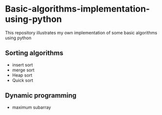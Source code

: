 # Basic-algorithms-implementation-using-python
This repository illustrates my own implementation of some basic algorithms using python
## Sorting algorithms
* insert sort
* merge sort
* Heap sort
* Quick sort
## Dynamic programming
* maximum subarray
